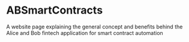 # ABSmartContracts
A website page explaining the general concept and benefits behind the Alice and Bob fintech application for smart contract automation
